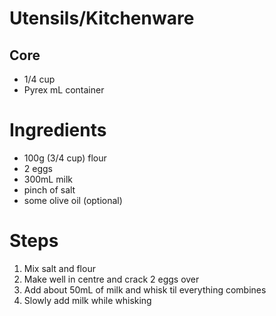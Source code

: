 # Utensils/Kitchenware

## Core
* 1/4 cup
* Pyrex mL container

# Ingredients

* 100g (3/4 cup) flour
* 2 eggs
* 300mL milk
* pinch of salt
* some olive oil (optional)

# Steps
1. Mix salt and flour
2. Make well in centre and crack 2 eggs over
3. Add about 50mL of milk and whisk til everything combines
4. Slowly add milk while whisking
